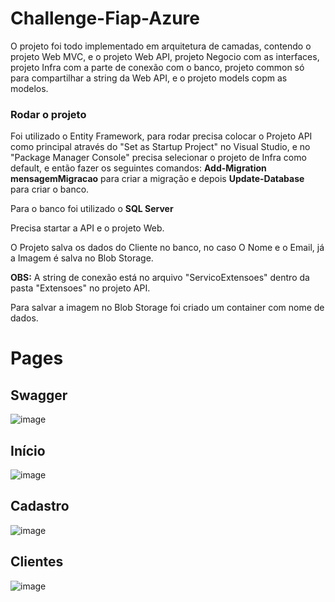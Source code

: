 # Challenge-Fiap-Azure


O projeto foi todo implementado em arquitetura de camadas, contendo o projeto Web MVC, e o projeto Web API, projeto Negocio com as interfaces, projeto Infra com a parte de conexão com o banco, projeto common só para compartilhar a string da Web API, e o projeto models copm as modelos.

### Rodar o projeto

Foi utilizado o Entity Framework, para rodar precisa colocar o Projeto API como principal através do "Set as Startup Project" no Visual Studio, e no "Package Manager Console" precisa
selecionar o projeto de Infra como default, e então fazer os seguintes comandos: **Add-Migration mensagemMigracao** para criar a migração e depois **Update-Database** para criar o banco.

Para o banco foi utilizado o **SQL Server**

Precisa startar a API e o projeto Web.

O Projeto salva os dados do Cliente no banco, no caso O Nome e o Email, já a Imagem é salva no Blob Storage.

**OBS:** A string de conexão está no arquivo "ServicoExtensoes" dentro da pasta "Extensoes" no projeto API.

Para salvar a imagem no Blob Storage foi criado um container com nome de dados.

# Pages
## Swagger
![image](https://github.com/Renangenito/Challenge-Fiap-Azure/assets/77756047/c4cbef60-8b32-404a-bd79-da658986de80)

## Início
![image](https://github.com/Renangenito/Challenge-Fiap-Azure/assets/77756047/cd5e7191-06c0-417d-9628-5a9c28f5f915)

## Cadastro
![image](https://github.com/Renangenito/Challenge-Fiap-Azure/assets/77756047/46c8a5df-8c52-4031-8331-64dada36bf8b)

## Clientes
![image](https://github.com/Renangenito/Challenge-Fiap-Azure/assets/77756047/b2cea00e-fcc4-4ebd-b84e-aba6003323e3)

